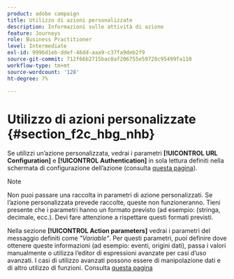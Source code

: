 ```yaml
---
product: adobe campaign
title: Utilizzo di azioni personalizzate
description: Informazioni sulle attività di azione
feature: Journeys
role: Business Practitioner
level: Intermediate
exl-id: 9996d1eb-ddef-46dd-aaa9-c37fa9deb2f9
source-git-commit: 712f66b2715bac0af206755e59728c95499fa110
workflow-type: tm+mt
source-wordcount: '128'
ht-degree: 7%

---
```


# Utilizzo di azioni personalizzate {#section_f2c_hbg_nhb}

Se utilizzi un’azione personalizzata, vedrai i parametri **[!UICONTROL URL Configuration]** e **[!UICONTROL Authentication]** in sola lettura definiti nella schermata di configurazione dell’azione (consulta [questa pagina](../action/about-custom-action-configuration.md)).

>[!NOTE]
>
>Non puoi passare una raccolta in parametri di azione personalizzati. Se l’azione personalizzata prevede raccolte, queste non funzioneranno. Tieni presente che i parametri hanno un formato previsto (ad esempio: (stringa, decimale, ecc.). Devi fare attenzione a rispettare questi formati previsti.

Nella sezione **[!UICONTROL Action parameters]** vedrai i parametri del messaggio definiti come _&quot;Variable&quot;_. Per questi parametri, puoi definire dove ottenere queste informazioni (ad esempio: eventi, origini dati), passa i valori manualmente o utilizza l’editor di espressioni avanzate per casi d’uso avanzati. I casi di utilizzo avanzati possono essere di manipolazione dati e di altro utilizzo di funzioni. Consulta [questa pagina](../expression/expressionadvanced.md)
